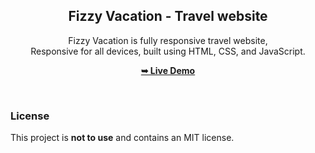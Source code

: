 <div align="center">
  
  <h2 align="center">Fizzy Vacation - Travel website</h2>

  Fizzy Vacation is fully responsive travel website, <br />Responsive for all devices, built using HTML, CSS, and JavaScript.

  <a href="https://pranavbhawsar.github.io/fizzy/"><strong>➥ Live Demo</strong></a>

</div>

<br />

### License

This project is **not to use** and contains an MIT license.
